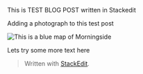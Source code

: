 
This is  TEST BLOG POST	  written in Stackedit

Adding a photograph to this test post

![This is a blue map of Morningside](https://lh3.googleusercontent.com/-xQA-Y6cHA3o/VvLUW4ZydiI/AAAAAAAABtM/YSKkhMTCuYwr6a_r954ervfAtB8FoeyWw/s0/morningside_blueprint.png "morningside_blueprint.png")

Lets try some more text here

> Written with [StackEdit](https://stackedit.io/).